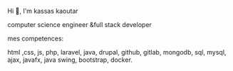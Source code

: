 Hi 👋, I'm kassas kaoutar


computer science engineer &full stack developer

mes competences:


html ,css, js, php, laravel, java, drupal, github, gitlab, mongodb, sql, mysql, ajax, javafx, java swing, bootstrap, docker.
